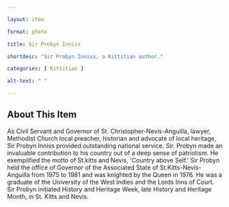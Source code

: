 ```yaml
--- 

layout: item

format: photo 

title: Sir Probyn Inniss

shortdesc: "Sir Probyn Inniss, a Kittitian author."

categories: [ Kittitian ] 

alt-text: " "

--- 
```


## About This Item 

As Civil Servant and Governor of St. Christopher-Nevis-Anguilla, lawyer, Methodist Church local preacher, historian and advocate of local heritage, Sir Probyn Inniss provided outstanding national service. Sir. Probyn made an invaluable contribution to his country out of a deep sense of patriotism. He exemplified the motto of St.kitts and Nevis, 'Country above Self.' Sir Probyn held the office of Governor of the Associated State of St.Kitts-Nevis-Anguilla from 1975 to 1981 and was knighted by the Queen in 1976. He was a graduate of the University of the West Indies and the Lords Inns of Court. Sir Probyn initiated History and Heritage Week, late History and Heritage Month, in St. Kitts and Nevis.  

